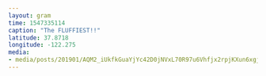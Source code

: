 ```yaml
---
layout: gram
time: 1547335114
caption: "The FLUFFIEST!!"
latitude: 37.8718
longitude: -122.275
media:
- media/posts/201901/AQM2_iUkfkGuaYjYc42D0jNVxL70R97u6Vhfjx2rpjKXun6xgjD9bsMpaWnaYJzz4Cbj1KrqN2XamFyf2QQyZ_jTm5A6uh2ps_tc_17855674828320268.mp4
---
```

